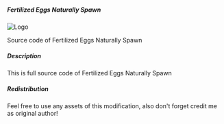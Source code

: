 ##### Fertilized Eggs Naturally Spawn

![Logo](https://s58h.storage.yandex.net/rdisk/39e5bd02b6f30e10c0a1faadbc3ba53294e28f11b2ede98a731d2c965955e5a8/589cf4f3/CqVuTn1ZDXJXZK1xcGJiz6fzfK0ADhRKEV5AFoMUcx2Fgzb7YfeCV_k94sffHuprYeetXaiU7XpBaib5Mu9emw==?uid=56803683&filename=ARK_LOGO_FENS_SRC.png&disposition=inline&hash=&limit=0&content_type=image%2Fpng&fsize=718619&hid=92a2e09917d990aa43c5fbb340cd7c8c&media_type=image&tknv=v2&etag=ea0e26d1bf37632dfa9cd2640008050f&rtoken=1Pamb3YYphhO&force_default=yes&ycrid=na-3a206a2d4de677981bfc8c49cf8ed372-downloader10g&ts=54820f8a0e2c0&s=63314e99792ebdf5389bb702991f469e698acb1df77082ec295f6f8acecdf12f&bp=/58/1/data-0.26:47965595367:718619&pb=U2FsdGVkX19rCXy7Lj2vlOZ7lEll-Iu2Vr7N2Hqi8yHBRCM1vq-MLker4tGvewIFYuLciu9HS17asjqeGviAetjMskSzeCedT4qJwNVnasU= "Logo")

Source code of Fertilized Eggs Naturally Spawn

##### Description
This is full source code of Fertilized Eggs Naturally Spawn

##### Redistribution
Feel free to use any assets of this modification, also don't forget credit me as original author!